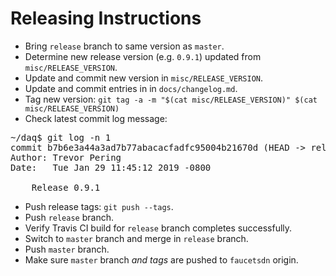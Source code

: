 # Releasing Instructions

* Bring `release` branch to same version as `master`.
* Determine new release version (e.g. `0.9.1`) updated from `misc/RELEASE_VERSION`.
* Update and commit new version in `misc/RELEASE_VERSION`.
* Update and commit entries in in `docs/changelog.md`.
* Tag new version: `git tag -a -m "$(cat misc/RELEASE_VERSION)" $(cat misc/RELEASE_VERSION)`
* Check latest commit log message:
<pre>
~/daq$ git log -n 1
commit b7b6e3a44a3ad7b77abacacfadfc95004b21670d (HEAD -> release, tag: release-0.9.1)
Author: Trevor Pering <peringknife@google.com>
Date:   Tue Jan 29 11:45:12 2019 -0800

    Release 0.9.1
</pre>
* Push release tags: `git push --tags`.
* Push `release` branch.
* Verify Travis CI build for `release` branch completes successfully.
* Switch to `master` branch and merge in `release` branch.
* Push `master` branch.
* Make sure `master` branch _and tags_ are pushed to `faucetsdn` origin.
